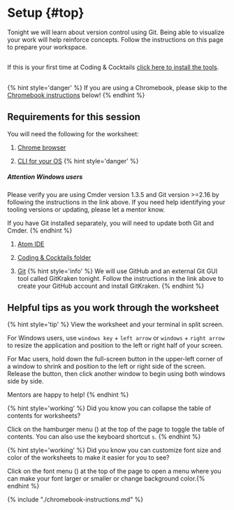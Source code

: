 # Setup {#top}
Tonight we will learn about version control using Git. Being able to visualize your work will help reinforce concepts. Follow the instructions on this page to prepare your workspace.

<!-- trick markdown to give me a little space between these two sections of text -->
## 
If this is your first time at Coding & Cocktails [click here to install the tools](http://bit.ly/CnCTheTools). 

<!-- trick markdown to give me a little space between these two sections of text -->
## 
{% hint style='danger' %}
If you are using a Chromebook, please skip to the [Chromebook instructions](#chromebook-instructions) below!
{% endhint %}

<!-- trick markdown to give me a little space between these two sections of text -->
## Requirements for this session

You will need the following for the worksheet:
1. [Chrome browser](https://codingandcocktailskc.gitbooks.io/coding-cocktails-the-tools/content/tools-browser/)

1. [CLI for your OS](https://codingandcocktailskc.gitbooks.io/coding-cocktails-the-tools/content/tools-command-line/)
   {% hint style='danger' %}
##### Attention Windows users

Please verify you are using Cmder version 1.3.5 and Git version >=2.16 by following the instructions in the link above. If you need help identifying your tooling versions or updating, please let a mentor know. 

If you have Git installed separately, you will need to update both Git and Cmder.
   {% endhint %}

1. [Atom IDE](https://codingandcocktailskc.gitbooks.io/coding-cocktails-the-tools/content/tools-atom/)

1. [Coding & Cocktails folder](https://codingandcocktailskc.gitbooks.io/coding-cocktails-the-tools/content/tips-directory-structure/)

1. [Git](https://codingandcocktailskc.gitbooks.io/coding-cocktails-the-tools/content/tools-git/)
   {% hint style='info' %}
We will use GitHub and an external Git GUI tool called GitKraken tonight. Follow the instructions in the link above to create your GitHub account and install GitKraken.
   {% endhint %}

## Helpful tips as you work through the worksheet
{% hint style='tip' %}
View the worksheet and your terminal in split screen. 

For Windows users, use `windows key` + `left arrow` or `windows` + `right arrow` to resize the application and position to the left or right half of your screen.

For Mac users, hold down the full-screen button in the upper-left corner of a window to shrink and position to the left or right side of the screen. Release the button, then click another window to begin using both windows side by side.

Mentors are happy to help!
{% endhint %}

{% hint style='working' %}
Did you know you can collapse the table of contents for worksheets?

Click on the hamburger menu (<i class="fa fa-bars" aria-hidden="true"></i>) at the top of the page to toggle the table of contents. You can also use the keyboard shortcut `s`.
{% endhint %}

{% hint style='working' %}
Did you know you can customize font size and color of the worksheets to make it easier for you to see?

Click on the font menu (<i class="fa fa-font" aria-hidden="true"></i>) at the top of the page to open a menu where you can make your font larger or smaller or change background color.{% endhint %}


<!--sec data-title="Chromebook instructions" data-id="section0" data-show=true data-collapse=true ces-->
{% include "./chromebook-instructions.md" %}
<!--endsec-->